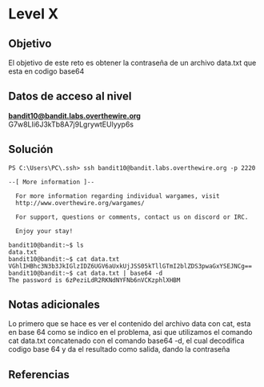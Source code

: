# Level X

## Objetivo
El objetivo de este reto es obtener la contraseña de un archivo data.txt que esta en codigo base64
## Datos de acceso al nivel
**bandit10@bandit.labs.overthewire.org**
G7w8LIi6J3kTb8A7j9LgrywtEUlyyp6s
## Solución
```
PS C:\Users\PC\.ssh> ssh bandit10@bandit.labs.overthewire.org -p 2220

--[ More information ]--

  For more information regarding individual wargames, visit
  http://www.overthewire.org/wargames/

  For support, questions or comments, contact us on discord or IRC.

  Enjoy your stay!

bandit10@bandit:~$ ls  
data.txt  
bandit10@bandit:~$ cat data.txt  
VGhlIHBhc3N3b3JkIGlzIDZ6UGV6aUxkUjJSS05kTllGTmI2blZDS3pwaGxYSEJNCg==  
bandit10@bandit:~$ cat data.txt | base64 -d  
The password is 6zPeziLdR2RKNdNYFNb6nVCKzphlXHBM  
```
## Notas adicionales
Lo primero que se hace es ver el contenido del archivo data con cat, esta 
en base 64 como se indico en el problema, asi que utilizamos el comando cat data.txt concatenado con el comando base64 -d, el cual decodifica codigo base 64 y da el resultado como salida, dando la contraseña
## Referencias